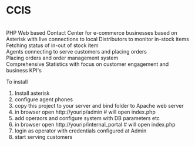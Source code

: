 # CCIS
<br>
PHP Web based Contact Center for e-commerce businesses based on Asterisk with live connections to local Distributors to monitor in-stock items<br>
Fetching status of in-out of stock item<br>
Agents connecting to serve customers and placing orders<br>
Placing orders and order management system<br>
Comprehensive Statistics with focus on customer engagement and business KPI's<br>

To install 
1. Install asterisk
2. configure agent phones
3. copy this project to your server and bind folder to Apache web server
4. in browser open http://yourip/admin		# will open index.php
5. add operaors and configure system with DB parameters etc
6. in browser open http://yourip/internal_portal	# will open index.php
7. login as operator with credentials configured at Admin
8. start serving customers

